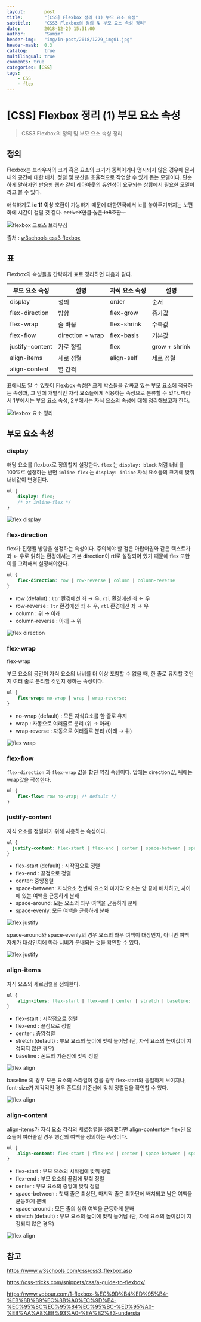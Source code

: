 ```yaml
---
layout:       post
title:        "[CSS] Flexbox 정리 (1) 부모 요소 속성"
subtitle:     "CSS3 Flexbox의 정의 및 부모 요소 속성 정리"
date:         2018-12-29 15:31:00
author:       "Sumim"
header-img:   "img/in-post/2018/1229_img01.jpg"
header-mask:  0.3
catalog:      true
multilingual: true
comments: true
categories: [CSS]
tags:
    - CSS
    - flex
---
```




# [CSS] Flexbox 정리 (1) 부모 요소 속성

> CSS3 Flexbox의 정의 및 부모 요소 속성 정리





## 정의

Flexbox는 브라우저의 크기 혹은 요소의 크기가 동적이거나 명시되지 않은 경우에 문서 내의 공간에 대한 배치, 정렬 및 분산을 효율적으로 작업할 수 있게 돕는 모델이다. 단순하게 말하자면 반응형 웹과 같이 레아아웃의 유연성이 요구되는 상황에서 필요한 모델이라고 볼 수 있다. 

애석하게도 **ie 11 이상** 호환이 가능하기 때문에 대한민국에서 ie를 놓아주기까지는 보편화에 시간이 걸릴 것 같다. ~~activeX만큼 싫은 ie8호환...~~

 

![flexbox 크로스 브라우징](https://sumim00.github.io/img/in-post/2018/1229_img01.jpg)

출처 : [w3schools css3 flexbox](https://www.w3schools.com/css/css3_flexbox.asp)





## 표

Flexbox의 속성들을 간략하게 표로 정리하면 다음과 같다.

| 부모 요소 속성  | 설명             | 자식 요소 속성 | 설명          |
| --------------- | ---------------- | -------------- | ------------- |
| display         | 정의             | order          | 순서          |
| flex-direction  | 방향             | flex-grow      | 증가값        |
| flex-wrap       | 줄 바꿈          | flex-shrink    | 수축값        |
| flex-flow       | direction + wrap | flex-basis     | 기본값        |
| justify-content | 가로 정렬        | flex           | grow + shrink |
| align-items     | 세로 정렬        | align-self     | 세로 정렬     |
| align-content   | 열 간격          |                |               |



표에서도 알 수 있듯이 Flexbox 속성은 크게 박스들을 감싸고 있는 부모 요소에 적용하는 속성과,  그 안에 개별적인 자식 요소들에게 적용하는 속성으로 분류할 수 있다.  따라서 1부에서는 부요 요소 속성, 2부에서는 자식 요소의 속성에 대해 정리해보고자 한다. 

![flexbox 요소 정리](https://sumim00.github.io/img/in-post/2018/1229_img01_1.jpg)



## 부모 요소 속성



### display

해당 요소를 flexbox로 정의할지 설정한다. ```flex``` 는  ```display: block``` 처럼 너비를 100%로 설정하는 반면 ```inline-flex``` 는  ```display: inline``` 자식 요소들의 크기에 맞춰 너비값이 변경된다. 

```css
ul {
    display: flex; 
    /* or inline-flex */
}
```

![flex display](https://sumim00.github.io/img/in-post/2018/1229_img02.jpg)



### flex-direction

flex가 진행될 방향을 설정하는 속성이다. 주의해야 할 점은 아랍어권와 같은 텍스트가 좌 ←  우로 읽히는 환경에서는 기본 direction이 rtl로 설정되어 있기 때문에 flex 또한 이를 고려해서 설정해야한다.

```css
ul {
    flex-direction: row | row-reverse | column | column-reverse
}
```

- row (defalut) : ```ltr``` 환경에선 좌 →  우,  ```rtl``` 환경에선 좌 ← 우
- row-reverse : ```ltr``` 환경에선 좌 ← 우,  ```rtl``` 환경에선 좌 → 우
- column : 위 → 아래
- column-reverse : 아래 → 위



![flex direction](https://sumim00.github.io/img/in-post/2018/1229_img03.jpg)





### flex-wrap

  flex-wrap

부모 요소의 공간이 자식 요소의 너비를 더 이상 포함할 수 없을 때, 한 줄로 유지할 것인지 여러 줄로 분리할 것인지 정하는 속성이다.

```css
ul {
    flex-wrap: no-wrap | wrap | wrap-reverse;
}
```

- no-wrap (default) : 모든 자식요소를 한 줄로 유지
- wrap : 자동으로 여러줄로 분리 (위 → 아래)
- wrap-reverse : 자동으로 여러줄로 분리 (아래 → 위)



![flex wrap](https://sumim00.github.io/img/in-post/2018/1229_img04.jpg)



### flex-flow

```flex-direction``` 과 ```flex-wrap```  값을 합친 약칭 속성이다. 앞에는 direction값, 뒤에는 wrap값을 작성한다.

```css
ul {
    flex-flow: row no-wrap; /* default */
}
```





### justify-content

자식 요소를 정렬하기 위해 사용하는 속성이다.  

```css
ul {
  justify-content: flex-start | flex-end | center | space-between | space-around | space-evenly;
}
```

- flex-start (default) : 시작점으로 정렬
- flex-end : 끝점으로 정렬
- center: 중앙정렬
- space-between: 자식요소 첫번째 요소와 마지막 요소는 양 끝에 배치하고, 사이에 있는 여백을 균등하게 분배
- space-around: 모든 요소의 좌우 여백을 균등하게 분배
- space-evenly: 모든 여백을 균등하게 분배



![flex justify](https://sumim00.github.io/img/in-post/2018/1229_img05.jpg)



space-around와 space-evenly의 경우 요소의 좌우 여백이 대상인지, 아니면 여백 자체가 대상인지에 따라 너비가 분배되는 것을 확인할 수 있다.



![flex justify](https://sumim00.github.io/img/in-post/2018/1229_img06.jpg)



### align-items

자식 요소의 세로정렬을 정의한다.

```css
ul {
    align-items: flex-start | flex-end | center | stretch | baseline;
}
```

- flex-start : 시작점으로 정렬
- flex-end : 끝점으로 정렬
- center : 중앙정렬
- stretch (default) : 부모 요소의 높이에 맞춰 늘어남 (단, 자식 요소의 높이값이 지정되지 않은 경우)
- baseline : 폰트의 기준선에 맞춰 정렬



![flex align](https://sumim00.github.io/img/in-post/2018/1229_img07.jpg)



baseline 의 경우 모든 요소의 스타일이 같을 경우 flex-start와 동일하게 보여지나, font-size가 제각각인 경우 폰트의 기준선에 맞춰 정렬됨을 확인할 수 있다.



![flex align](https://sumim00.github.io/img/in-post/2018/1229_img08.jpg)



### align-content

align-items가 자식 요소 각각의 세로정렬을 정의했다면 align-contents는 flex된 요소들이 여러줄일 경우 행간의 여백을 정의하는 속성이다.

```css
ul {
    align-content: flex-start | flex-end | center | space-between | space-around | stretch
}
```

- flex-start : 부모 요소의 시작점에 맞춰 정렬
- flex-end : 부모 요소의 끝점에 맞춰 정렬
- center : 부모 요소의 중앙에 맞춰 정렬
- space-between : 첫째 줄은 최상단, 마지막 줄은 최하단에 배치되고 남은 여백을 균등하게 분배
- space-around : 모든 줄의 상하 여백을 균등하게 분배 
- stretch (default) : 부모 요소의 높이에 맞춰 늘어남 (단, 자식 요소의 높이값이 지정되지 않은 경우)



![flex align](https://sumim00.github.io/img/in-post/2018/1229_img09.jpg)





## 참고

https://www.w3schools.com/css/css3_flexbox.asp

https://css-tricks.com/snippets/css/a-guide-to-flexbox/

https://www.vobour.com/1-flexbox-%EC%9D%B4%ED%95%B4-%EB%8B%B9%EC%8B%A0%EC%9D%B4-%EC%95%8C%EC%95%84%EC%95%BC-%ED%95%A0-%EB%AA%A8%EB%93%A0-%EA%B2%83-understa
